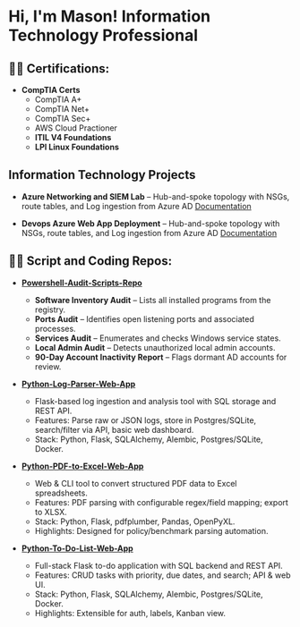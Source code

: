 <h1>Hi, I'm Mason!  Information Technology Professional </h1>

<h2>👨‍💻 Certifications:</h2>

- <b>CompTIA Certs</b>
  - CompTIA A+
  - CompTIA Net+
  - CompTIA Sec+
  - AWS Cloud Practioner
  - <b>ITIL V4 Foundations</b>
  - <b>LPI Linux Foundations</b>

<h2>Information Technology Projects</h2>

- **Azure Networking and SIEM Lab** – Hub-and-spoke topology with NSGs, route tables, and Log ingestion from Azure AD [Documentation](https://github.com/MasonMcGahey/Azure-Networking-Lab)

- **Devops Azure Web App Deployment** – Hub-and-spoke topology with NSGs, route tables, and Log ingestion from Azure AD [Documentation](https://github.com/MasonMcGahey/Azure-Networking-Lab)




<h2>👨‍💻 Script and Coding Repos:</h2>

- <b>[Powershell-Audit-Scripts-Repo](https://github.com/MasonMcGahey/Powershell-Repo)</b>
  - **Software Inventory Audit** – Lists all installed programs from the registry. 
  - **Ports Audit** – Identifies open listening ports and associated processes. 
  - **Services Audit** – Enumerates and checks Windows service states. 
  - **Local Admin Audit** – Detects unauthorized local admin accounts.
  - **90-Day Account Inactivity Report** – Flags dormant AD accounts for review.

- <b>[Python-Log-Parser-Web-App](https://github.com/MasonMcGahey/Python-Repo) </b>
  - Flask-based log ingestion and analysis tool with SQL storage and REST API.
  - Features: Parse raw or JSON logs, store in Postgres/SQLite, search/filter via API, basic web dashboard.
  - Stack: Python, Flask, SQLAlchemy, Alembic, Postgres/SQLite, Docker.

- <b>[Python-PDF-to-Excel-Web-App](https://github.com/MasonMcGahey/Python-Repo) </b>
  - Web & CLI tool to convert structured PDF data to Excel spreadsheets.
  - Features: PDF parsing with configurable regex/field mapping; export to XLSX.
  - Stack: Python, Flask, pdfplumber, Pandas, OpenPyXL.
  - Highlights: Designed for policy/benchmark parsing automation.

- <b>[Python-To-Do-List-Web-App](https://github.com/MasonMcGahey/Python-Repo) </b>
  - Full-stack Flask to-do application with SQL backend and REST API.
  - Features: CRUD tasks with priority, due dates, and search; API & web UI.
  - Stack: Python, Flask, SQLAlchemy, Alembic, Postgres/SQLite, Docker.
  - Highlights: Extensible for auth, labels, Kanban view.



<!--
**MasonMcGahey/MasonMcGahey** is a ✨ _special_ ✨ repository because its `README.md` (this file) appears on your GitHub profile.

Here are some ideas to get you started:

- 🔭 I’m currently working on ...
- 🌱 I’m currently learning ...
- 👯 I’m looking to collaborate on ...
- 🤔 I’m looking for help with ...
- 💬 Ask me about ...
- 📫 How to reach me: ...
- 😄 Pronouns: ...
- ⚡ Fun fact: ...
-->
